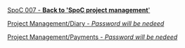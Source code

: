 [SpoC 007 - **Back to 'SpoC project
management**'](http://www.owasp.org/index.php/SpoC_007_-_Help_with_SpoC_project_management)

[Project Management/Diary - *Password will be
nedeed*](http://www.box.net/shared/rlatpey8s4)

[Project Management/Payments - *Password will be
nedeed*](http://www.box.net/shared/7nklc5vk0g)